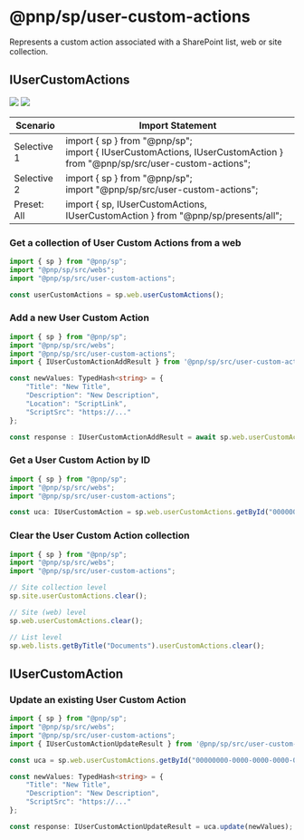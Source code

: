 # @pnp/sp/user-custom-actions

Represents a custom action associated with a SharePoint list, web or site collection.

## IUserCustomActions

[![](https://img.shields.io/badge/Invokable-informational.svg)](../invokable.md) [![](https://img.shields.io/badge/Selective%20Imports-informational.svg)](../selective-imports.md)

|Scenario|Import Statement|
|--|--|
|Selective 1|import { sp } from "@pnp/sp";<br />import { IUserCustomActions, IUserCustomAction } from "@pnp/sp/src/user-custom-actions";|
|Selective 2|import { sp } from "@pnp/sp";<br />import "@pnp/sp/src/user-custom-actions";|
|Preset: All|import { sp, IUserCustomActions, IUserCustomAction } from "@pnp/sp/presents/all";|

### Get a collection of User Custom Actions from a web

```TypeScript
import { sp } from "@pnp/sp";
import "@pnp/sp/src/webs";
import "@pnp/sp/src/user-custom-actions";

const userCustomActions = sp.web.userCustomActions();
```

### Add a new User Custom Action

```TypeScript
import { sp } from "@pnp/sp";
import "@pnp/sp/src/webs";
import "@pnp/sp/src/user-custom-actions";
import { IUserCustomActionAddResult } from '@pnp/sp/src/user-custom-actions';

const newValues: TypedHash<string> = {
    "Title": "New Title",
    "Description": "New Description",
    "Location": "ScriptLink",
    "ScriptSrc": "https://..."
};

const response : IUserCustomActionAddResult = await sp.web.userCustomActions.add(newValues);
```

### Get a User Custom Action by ID

```TypeScript
import { sp } from "@pnp/sp";
import "@pnp/sp/src/webs";
import "@pnp/sp/src/user-custom-actions";

const uca: IUserCustomAction = sp.web.userCustomActions.getById("00000000-0000-0000-0000-000000000000");
```

### Clear the User Custom Action collection

```TypeScript
import { sp } from "@pnp/sp";
import "@pnp/sp/src/webs";
import "@pnp/sp/src/user-custom-actions";

// Site collection level
sp.site.userCustomActions.clear();

// Site (web) level
sp.web.userCustomActions.clear();

// List level
sp.web.lists.getByTitle("Documents").userCustomActions.clear();
```

## IUserCustomAction

### Update an existing User Custom Action

```TypeScript
import { sp } from "@pnp/sp";
import "@pnp/sp/src/webs";
import "@pnp/sp/src/user-custom-actions";
import { IUserCustomActionUpdateResult } from '@pnp/sp/src/user-custom-actions';

const uca = sp.web.userCustomActions.getById("00000000-0000-0000-0000-000000000000");

const newValues: TypedHash<string> = {
    "Title": "New Title",
    "Description": "New Description",
    "ScriptSrc": "https://..."
};

const response: IUserCustomActionUpdateResult = uca.update(newValues);
```